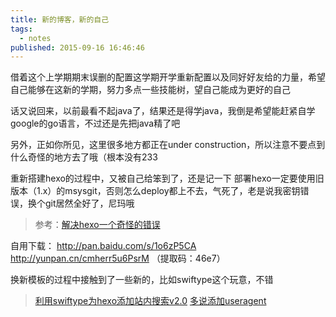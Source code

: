 ```yaml
---
title: 新的博客，新的自己
tags:
  - notes
published: 2015-09-16 16:46:46
---
```


借着这个上学期期末误删的配置这学期开学重新配置以及同好好友给的力量，希望自己能够在这新的学期，努力多点一些技能树，望自己能成为更好的自己
<!-- more -->
话又说回来，以前最看不起java了，结果还是得学java，我倒是希望能赶紧自学google的go语言，不过还是先把java精了吧

另外，正如你所见，这里很多地方都正在under construction，所以注意不要点到什么奇怪的地方去了哦（根本没有233

重新搭建hexo的过程中，又被自己给笨到了，还是记一下
部署hexo一定要使用旧版本（1.x）的msysgit，否则怎么deploy都上不去，气死了，老是说我密钥错误，换个git居然全好了，尼玛哦

> 参考：[解决hexo一个奇怪的错误](http://www.cognize.me/2015/08/22/msysgiterror/)

自用下载：
http://pan.baidu.com/s/1o6zP5CA
http://yunpan.cn/cmherr5u6PsrM （提取码：46e7）

换新模板的过程中接触到了一些新的，比如swiftype这个玩意，不错

> [利用swiftype为hexo添加站内搜索v2.0](http://www.jerryfu.net/post/search-engine-for-hexo-with-swiftype-v2.html)
> [多说添加useragent](http://ssk.91txh.com/209)